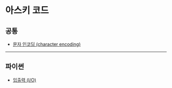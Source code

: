 # 아스키 코드

## 공통
* [문자 인코딩 (character encoding)](https://github.com/Khamax4mr/Backjoon-edition/wiki/%EB%AC%B8%EC%9E%90-%EC%9D%B8%EC%BD%94%EB%94%A9-(character-encoding)#%EC%95%84%EC%8A%A4%ED%82%A4-%EC%BD%94%EB%93%9C)

***

## 파이썬
* [입출력 (I/O)](https://github.com/Khamax4mr/Backjoon-edition/wiki/%EC%9E%85%EC%B6%9C%EB%A0%A5-(I-O))
